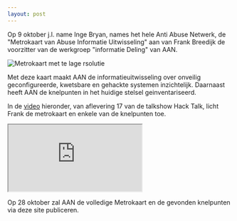 ```yaml
---
layout: post
---
```

Op 9 oktober j.l. name Inge Bryan, names het hele Anti Abuse Netwerk, de "Metrokaart van Abuse Informatie Uitwisseling" aan van Frank Breedijk de voorzitter van de werkgroep "informatie Deling" van AAN.

![Metrokaart met te lage rsolutie](/assets/img/metro_lowres.jpg)

Met deze kaart maakt AAN de informatieuitwisseling over onveilig geconfigureerde, kwetsbare en gehackte systemen inzichtelijk. Daarnaast heeft AAN de knelpunten in het huidige stelsel geinventariseerd.

In de [video](https://www.youtube.com/watch?v=1KUevvcedWA&start=6930) hieronder, van aflevering 17 van de talkshow Hack Talk, licht Frank de metrokaart en enkele van de knelpunten toe.

<div class="video-container" controls>
	<iframe src="https://www.youtube.com/embed/1KUevvcedWA?start=6930"></iframe>
</div>

Op 28 oktober zal AAN de volledige Metrokaart en de gevonden knelpunten via deze site publiceren.

